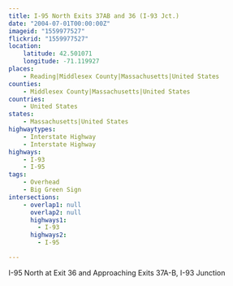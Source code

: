 ```yaml
---
title: I-95 North Exits 37AB and 36 (I-93 Jct.)
date: "2004-07-01T00:00:00Z"
imageid: "1559977527"
flickrid: "1559977527"
location:
    latitude: 42.501071
    longitude: -71.119927
places:
    - Reading|Middlesex County|Massachusetts|United States
counties:
    - Middlesex County|Massachusetts|United States
countries:
    - United States
states:
    - Massachusetts|United States
highwaytypes:
    - Interstate Highway
    - Interstate Highway
highways:
    - I-93
    - I-95
tags:
    - Overhead
    - Big Green Sign
intersections:
    - overlap1: null
      overlap2: null
      highways1:
        - I-93
      highways2:
        - I-95

---
```

I-95 North at Exit 36 and Approaching Exits 37A-B, I-93 Junction